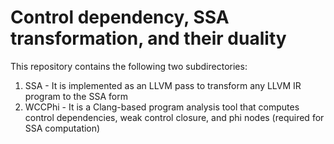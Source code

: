 <h1>Control dependency, SSA transformation, and their duality</h1>

This repository contains the following two subdirectories: 

1. SSA - It is implemented as an LLVM pass to transform any LLVM IR program to the SSA form
2. WCCPhi - It is a Clang-based program analysis tool that computes control dependencies, weak control closure, and phi nodes (required for SSA computation)
